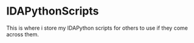 # IDAPythonScripts

This is where i store my IDAPython scripts for others to use if they come across them.
